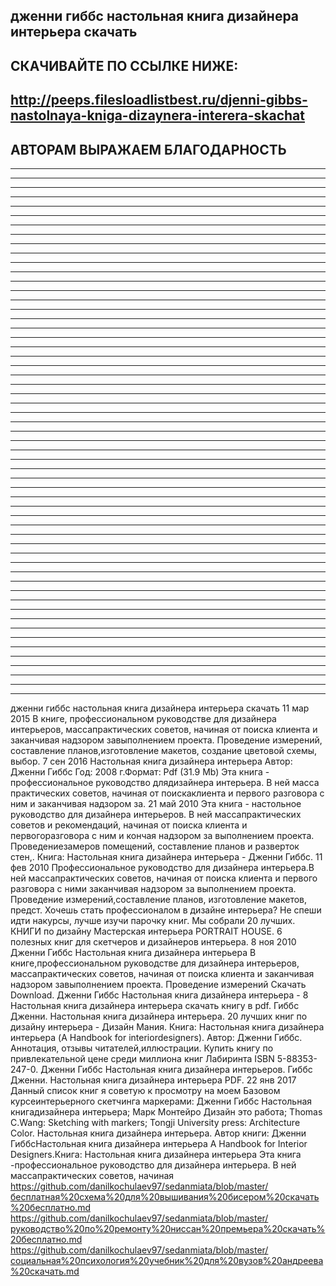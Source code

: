 дженни гиббс настольная книга дизайнера интерьера скачать
--------------------------------------------------
СКАЧИВАЙТЕ ПО ССЫЛКЕ НИЖЕ:
--------------------------------------------------
http://peeps.filesloadlistbest.ru/djenni-gibbs-nastolnaya-kniga-dizaynera-interera-skachat
--------------------------------------------------
АВТОРАМ ВЫРАЖАЕМ БЛАГОДАРНОСТЬ
--------------------------------------------------
--------------------------------------------------
--------------------------------------------------
--------------------------------------------------
--------------------------------------------------
--------------------------------------------------
--------------------------------------------------
--------------------------------------------------
--------------------------------------------------
--------------------------------------------------
--------------------------------------------------
--------------------------------------------------
--------------------------------------------------
--------------------------------------------------
--------------------------------------------------
--------------------------------------------------
--------------------------------------------------
--------------------------------------------------
--------------------------------------------------
--------------------------------------------------
--------------------------------------------------
--------------------------------------------------
--------------------------------------------------
--------------------------------------------------
--------------------------------------------------
--------------------------------------------------
--------------------------------------------------
--------------------------------------------------
--------------------------------------------------
--------------------------------------------------
--------------------------------------------------
--------------------------------------------------
--------------------------------------------------
--------------------------------------------------
--------------------------------------------------
--------------------------------------------------
--------------------------------------------------
--------------------------------------------------
--------------------------------------------------
--------------------------------------------------
--------------------------------------------------
--------------------------------------------------
--------------------------------------------------
--------------------------------------------------
--------------------------------------------------
--------------------------------------------------
--------------------------------------------------
--------------------------------------------------
--------------------------------------------------
--------------------------------------------------
--------------------------------------------------
--------------------------------------------------
--------------------------------------------------
--------------------------------------------------
--------------------------------------------------
--------------------------------------------------
--------------------------------------------------
--------------------------------------------------
дженни гиббс настольная книга дизайнера интерьера скачать 11 мар 2015  В книге, профессиональном руководстве для дизайнера интерьеров, массапрактических советов, начиная от поиска клиента и заканчивая надзором завыполнением проекта. Проведение измерений, составление планов,изготовление макетов, создание цветовой схемы, выбор. 7 сен 2016  Настольная книга дизайнера интерьера Автор: Дженни Гиббс Год: 2008 г.Формат: Pdf (31.9 Mb) Эта книга - профессиональное руководство длядизайнера интерьера. В ней масса практических советов, начиная от поискаклиента и первого разговора с ним и заканчивая надзором за. 21 май 2010  Эта книга - настольное руководство для дизайнера интерьеров. В ней массапрактических советов и рекомендаций, начиная от поиска клиента и первогоразговора с ним и кончая надзором за выполнением проекта. Проведениезамеров помещений, составление планов и разверток стен,. Книга: Настольная книга дизайнера интерьера - Дженни Гиббс. 11 фев 2010  Профессиональное руководство для дизайнера интерьера.В ней массапрактических советов, начиная от поиска клиента и первого разговора с ними заканчивая надзором за выполнением проекта. Проведение измерений,составление планов, изготовление макетов, предст. Хочешь стать профессионалом в дизайне интерьера? Не спеши идти накурсы, лучше изучи парочку книг. Мы собрали 20 лучших. КНИГИ по дизайну  Мастерская интерьера PORTRAIT HOUSE. 6 полезных книг для скетчеров и дизайнеров интерьера. 8 ноя 2010  Дженни Гиббс  Настольная книга дизайнера интерьера  В книге,профессиональном руководстве для дизайнера интерьеров, массапрактических советов, начиная от поиска клиента и заканчивая надзором завыполнением проекта. Проведение измерений  Скачать  Download. Дженни Гиббс  Настольная книга дизайнера интерьера - 8
Настольная книга дизайнера интерьера скачать книгу в pdf. Гиббс Дженни. Настольная книга дизайнера интерьера. 20 лучших книг по дизайну интерьера - Дизайн Мания. Книга: Настольная книга дизайнера интерьера (A Handbook for interiordesigners). Автор: Дженни Гиббс. Аннотация, отзывы читателей,иллюстрации. Купить книгу по привлекательной цене среди миллиона книг Лабиринта  ISBN 5-88353-247-0. Дженни Гиббс Настольная книга дизайнера интерьеров. Гиббс Дженни. Настольная книга дизайнера интерьера PDF. 22 янв 2017  Данный список книг я советую к просмотру на моем Базовом курсеинтерьерного скетчинга маркерами: Дженни Гиббс Настольная книгадизайнера интерьера; Марк Монтейро Дизайн  это работа; Thomas C.Wang: Sketching with markers; Tongji University press: Architecture Color. Настольная книга дизайнера интерьера. Автор книги: Дженни ГиббсНастольная книга дизайнера интерьера A Handbook for Interior Designers.Книга: Настольная книга дизайнера интерьера Эта книга -профессиональное руководство для дизайнера интерьера. В ней массапрактических советов, начиная
https://github.com/danilkochulaev97/sedanmiata/blob/master/бесплатная%20схема%20для%20вышивания%20бисером%20скачать%20бесплатно.md
https://github.com/danilkochulaev97/sedanmiata/blob/master/руководство%20по%20ремонту%20ниссан%20премьера%20скачать%20бесплатно.md
https://github.com/danilkochulaev97/sedanmiata/blob/master/социальная%20психология%20учебник%20для%20вузов%20андреева%20скачать.md